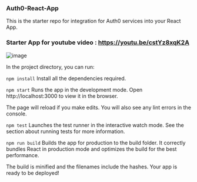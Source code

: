 ### Auth0-React-App

This is the starter repo for integration for Auth0 services into your React App. 

### Starter App for youtube video : https://youtu.be/cstYz8xqK2A 

![image](https://user-images.githubusercontent.com/30728574/216604789-193e83b8-1168-4a22-9324-dabf2db3a933.png)



In the project directory, you can run:

`npm install` 
Install all the dependencies required.

`npm start`
Runs the app in the development mode.
Open http://localhost:3000 to view it in the browser.

The page will reload if you make edits.
You will also see any lint errors in the console.

`npm test`
Launches the test runner in the interactive watch mode.
See the section about running tests for more information.

`npm run build`
Builds the app for production to the build folder.
It correctly bundles React in production mode and optimizes the build for the best performance.

The build is minified and the filenames include the hashes.
Your app is ready to be deployed!
